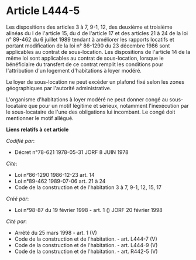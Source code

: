 # Article L444-5

Les dispositions des articles 3 à 7, 9-1, 12, des deuxième et troisième alinéas du I de l'article 15, du d de l'article 17 et
des articles 21 à 24 de la loi n° 89-462 du 6 juillet 1989 tendant à améliorer les rapports locatifs et portant modification
de la loi n° 86-1290 du 23 décembre 1986 sont applicables au contrat de sous-location. Les dispositions de l'article 14 de la
même loi sont applicables au contrat de sous-location, lorsque le bénéficiaire du transfert de ce contrat remplit les
conditions pour l'attribution d'un logement d'habitations à loyer modéré.

Le loyer de sous-location ne peut excéder un plafond fixé selon les zones géographiques par l'autorité administrative.

L'organisme d'habitations à loyer modéré ne peut donner congé au sous-locataire que pour un motif légitime et sérieux,
notamment l'inexécution par le sous-locataire de l'une des obligations lui incombant. Le congé doit mentionner le motif
allégué.

**Liens relatifs à cet article**

_Codifié par_:

  - Décret n°78-621 1978-05-31 JORF 8 JUIN 1978

_Cite_:

  - Loi n°86-1290 1986-12-23 art. 14
  - Loi n°89-462 1989-07-06 art. 21 à 24
  - Code de la construction et de l'habitation 3 à 7, 9-1, 12, 15, 17

_Créé par_:

  - Loi n°98-87 du 19 février 1998 - art. 1 () JORF 20 février 1998

_Cité par_:

  - Arrêté du 25 mars 1998 - art. 1 (V)
  - Code de la construction et de l'habitation. - art. L444-7 (V)
  - Code de la construction et de l'habitation. - art. L444-9 (V)
  - Code de la construction et de l'habitation. - art. R442-5 (V)
